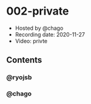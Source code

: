 # 002-private

- Hosted by @chago
- Recording date: 2020-11-27
- Video: privte

## Contents

### @ryojsb

### @chago
